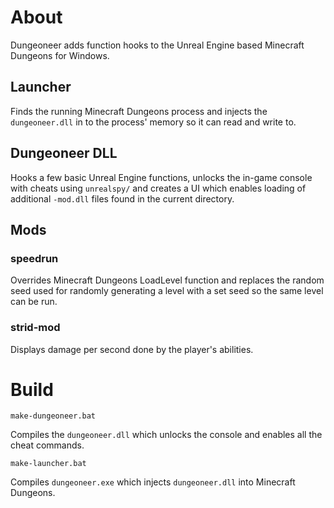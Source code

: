 
# About

Dungeoneer adds function hooks to the Unreal Engine based Minecraft Dungeons for Windows.

## Launcher

Finds the running Minecraft Dungeons process and injects the `dungeoneer.dll` in to the process' memory so it can read and write to.

## Dungeoneer DLL

Hooks a few basic Unreal Engine functions, unlocks the in-game console with cheats using `unrealspy/` and creates a UI which enables loading of additional `-mod.dll` files found in the current directory.

## Mods

### speedrun

Overrides Minecraft Dungeons LoadLevel function and replaces the random seed used for randomly generating a level with a set seed so the same level can be run.

### strid-mod

Displays damage per second done by the player's abilities.

# Build

`make-dungeoneer.bat`

Compiles the `dungeoneer.dll` which unlocks the console and enables all the cheat commands.

`make-launcher.bat`

Compiles `dungeoneer.exe` which injects `dungeoneer.dll` into Minecraft Dungeons.
